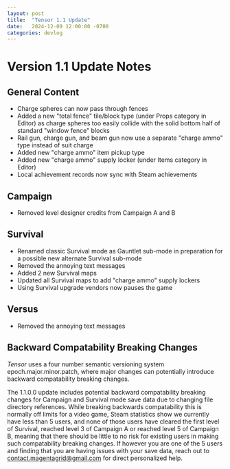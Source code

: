 ```yaml
---
layout: post
title:  "Tensor 1.1 Update"
date:   2024-12-09 12:00:00 -0700
categories: devlog
---
```


# Version 1.1 Update Notes
## General Content
- Charge spheres can now pass through fences
- Added a new "total fence" tile/block type (under Props category in Editor) as charge spheres too easily collide with the solid bottom half of standard "window fence" blocks
- Rail gun, charge gun, and beam gun now use a separate "charge ammo" type instead of suit charge
- Added new "charge ammo" item pickup type
- Added new "charge ammo" supply locker (under Items category in Editor)
- Local achievement records now sync with Steam achievements
## Campaign
- Removed level designer credits from Campaign A and B
## Survival
- Renamed classic Survival mode as Gauntlet sub-mode in preparation for a possible new alternate Survival sub-mode
- Removed the annoying text messages
- Added 2 new Survival maps
- Updated all Survival maps to add "charge ammo" supply lockers
- Using Survival upgrade vendors now pauses the game
## Versus
- Removed the annoying text messages

## Backward Compatability Breaking Changes
*Tensor* uses a four number semantic versioning system epoch.major.minor.patch, where major changes can potentially introduce backward compatability breaking changes.

The 1.1.0.0 update includes potential backward compatability breaking changes for Campaign and Survival mode save data due to changing file directory references. While breaking backwards compatability this is normally off limits for a video game, Steam statistics show we currently have less than 5 users, and none of those users have cleared the first level of Survival, reached level 3 of Campaign A or reached level 5 of Campaign B, meaning that there should be little to no risk for existing users in making such compatability breaking changes. If however you are one of the 5 users and finding that you are having issues with your save data, reach out to [contact.magentagrid@gmail.com](mailto:contact.magentagrid@gmail.com) for direct personalized help.